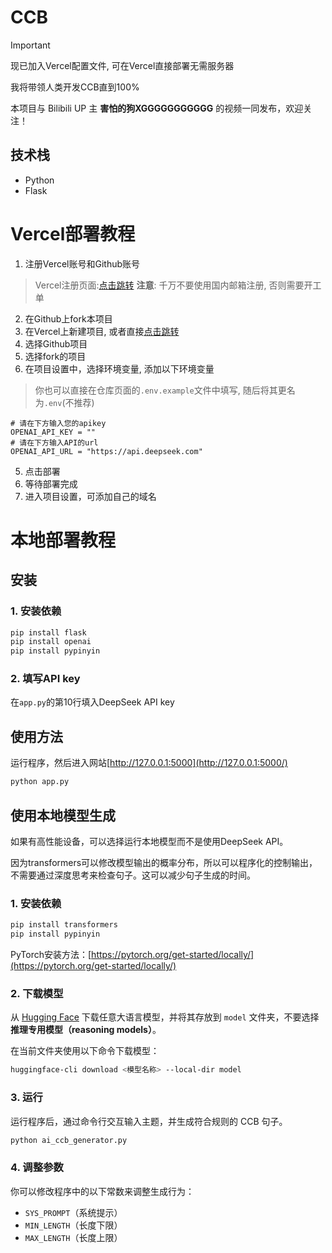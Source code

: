 # CCB
>[!IMPORTANT]
>
>现已加入Vercel配置文件, 可在Vercel直接部署无需服务器

我将带领人类开发CCB直到100%

本项目与 Bilibili UP 主 **害怕的狗XGGGGGGGGGGG** 的视频一同发布，欢迎关注！

## 技术栈
- Python
- Flask

# Vercel部署教程
1. 注册Vercel账号和Github账号
> Vercel注册页面:[点击跳转](https://vercel.com/signup)
> **注意**: 千万不要使用国内邮箱注册, 否则需要开工单
2. 在Github上fork本项目
3. 在Vercel上新建项目, 或者直接[点击跳转](https://vercel.com/new)
4. 选择Github项目
5. 选择fork的项目
6. 在项目设置中，选择环境变量, 添加以下环境变量
> 你也可以直接在仓库页面的`.env.example`文件中填写, 随后将其更名为`.env`(不推荐)
```
# 请在下方输入您的apikey
OPENAI_API_KEY = ""
# 请在下方输入API的url
OPENAI_API_URL = "https://api.deepseek.com"
```
5. 点击部署
6. 等待部署完成
7. 进入项目设置，可添加自己的域名
# 本地部署教程
## 安装
### 1. 安装依赖
```bash
pip install flask
pip install openai
pip install pypinyin
```

### 2. 填写API key
在`app.py`的第10行填入DeepSeek API key

## 使用方法
运行程序，然后进入网站[http://127.0.0.1:5000](http://127.0.0.1:5000/)
```bash
python app.py
```

## 使用本地模型生成
如果有高性能设备，可以选择运行本地模型而不是使用DeepSeek API。

因为transformers可以修改模型输出的概率分布，所以可以程序化的控制输出，不需要通过深度思考来检查句子。这可以减少句子生成的时间。
### 1. 安装依赖
```bash
pip install transformers
pip install pypinyin
```
PyTorch安装方法：[https://pytorch.org/get-started/locally/](https://pytorch.org/get-started/locally/)

### 2. 下载模型
从 [Hugging Face](https://huggingface.co/) 下载任意大语言模型，并将其存放到 `model` 文件夹，不要选择 **推理专用模型（reasoning models）**。

在当前文件夹使用以下命令下载模型：
```bash
huggingface-cli download <模型名称> --local-dir model
```

### 3. 运行
运行程序后，通过命令行交互输入主题，并生成符合规则的 CCB 句子。
```bash
python ai_ccb_generator.py
```

### 4. 调整参数
你可以修改程序中的以下常数来调整生成行为：
- `SYS_PROMPT`（系统提示）
- `MIN_LENGTH`（长度下限）
- `MAX_LENGTH`（长度上限）
